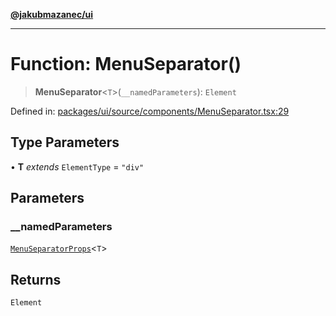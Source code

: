 [**@jakubmazanec/ui**](../README.md)

---

# Function: MenuSeparator()

> **MenuSeparator**\<`T`\>(`__namedParameters`): `Element`

Defined in:
[packages/ui/source/components/MenuSeparator.tsx:29](https://github.com/jakubmazanec/tools/blob/412167e80a7675933e43d5220a19d05130301e2d/packages/ui/source/components/MenuSeparator.tsx#L29)

## Type Parameters

• **T** _extends_ `ElementType` = `"div"`

## Parameters

### \_\_namedParameters

[`MenuSeparatorProps`](../type-aliases/MenuSeparatorProps.md)\<`T`\>

## Returns

`Element`
